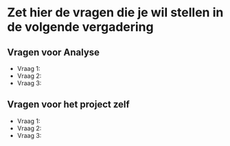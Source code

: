 # Zet hier de vragen die je wil stellen in de volgende vergadering

## Vragen voor Analyse

- Vraag 1:
- Vraag 2:
- Vraag 3:

## Vragen voor het project zelf

- Vraag 1:
- Vraag 2:
- Vraag 3:
